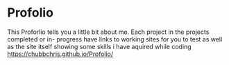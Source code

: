 # Profolio
This Proforlio tells you a little bit about me.
Each project in the projects completed or in- progress have links to working sites for you to test 
as well as the site itself showing some skills i have aquired while coding 
https://chubbchris.github.io/Profolio/
